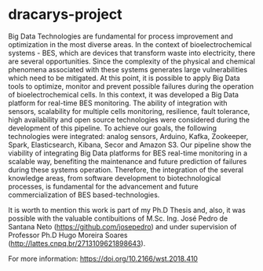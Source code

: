 # dracarys-project

Big Data Technologies are fundamental for process improvement and optimization in the most diverse areas. In the context of bioelectrochemical systems - BES, which are devices that transform waste into electricity, there are several opportunities. Since the complexity of the physical and chemical phenomena associated with these systems generates large vulnerabilities which need to be mitigated. At this point, it is possible to apply Big Data tools to optimize, monitor and prevent possible failures during the operation of bioelectrochemical cells. In this context, it was developed a Big Data platform for real-time BES monitoring. The ability of integration with sensors, scalability for multiple cells monitoring, resilience, fault tolerance, high availability and open source technologies were considered during the development of this pipeline. To achieve our goals, the following technologies were integrated: analog sensors, Arduino, Kafka, Zookeeper, Spark, Elasticsearch, Kibana, Secor and Amazon S3. Our pipeline show the viability of integrating Big Data platforms for BES real-time monitoring in a scalable way, benefiting the maintenance and future prediction of failures during these systems operation. Therefore, the integration of the several knowledge areas, from software development to biotechnological processes, is fundamental for the advancement and future commercialization of BES based-technologies.

It is worth to mention this work is part of my Ph.D Thesis and, also, it was possible with the valuable contibuitions of M.Sc. Ing. José Pedro de Santana Neto (https://github.com/josepedro) and under supervision of Professor Ph.D Hugo Moreira Soares (http://lattes.cnpq.br/2713109621898643).

For more information: https://doi.org/10.2166/wst.2018.410

